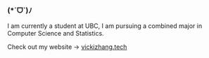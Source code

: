 ### (*ˊᗜˋ)ﾉ

I am currently a student at UBC, I am pursuing a combined major in Computer Science and Statistics. 

Check out my website -> [vickizhang.tech](https://vickizhang.tech)


